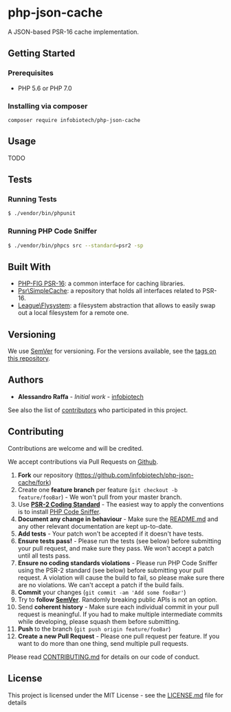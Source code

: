 # php-json-cache

A JSON-based PSR-16 cache implementation.

## Getting Started

### Prerequisites

* PHP 5.6 or PHP 7.0

### Installing via composer

```
composer require infobiotech/php-json-cache
```

## Usage

TODO

## Tests

### Running Tests

``` bash
$ ./vendor/bin/phpunit
```

### Running PHP Code Sniffer

``` bash
$ ./vendor/bin/phpcs src --standard=psr2 -sp
```

## Built With

* [PHP-FIG PSR-16](http://www.php-fig.org/psr/psr-16/): a common interface for caching libraries.
* [Psr\SimpleCache](https://github.com/php-fig/simple-cache): a repository that holds all interfaces related to PSR-16.
* [League\Flysystem](https://flysystem.thephpleague.com/): a filesystem abstraction that allows to easily swap out a local filesystem for a remote one.

## Versioning

We use [SemVer](http://semver.org/) for versioning. For the versions available, see the [tags on this repository](https://github.com/infobiotech/php-json-cache/tags).

## Authors

* **Alessandro Raffa** - *Initial work* - [infobiotech](https://github.com/infobiotech)

See also the list of [contributors](https://github.com/infobiotech/php-json-cache/contributors) who participated in this project.

## Contributing

Contributions are welcome and will be credited.

We accept contributions via Pull Requests on [Github](https://github.com/infobiotech/php-json-cache).

1. **Fork** our repository (<https://github.com/infobiotech/php-json-cache/fork>)
2. Create one **feature branch** per feature (`git checkout -b feature/fooBar`) - We won't pull from your master branch.
3. Use **[PSR-2 Coding Standard](https://github.com/php-fig/fig-standards/blob/master/accepted/PSR-2-coding-style-guide.md)** - The easiest way to apply the conventions is to install [PHP Code Sniffer](http://pear.php.net/package/PHP_CodeSniffer).
4. **Document any change in behaviour** - Make sure the [README.md](README.md) and any other relevant documentation are kept up-to-date.
5. **Add tests** - Your patch won't be accepted if it doesn't have tests.
6. **Ensure tests pass!** - Please run the tests (see below) before submitting your pull request, and make sure they pass. We won't accept a patch until all tests pass.
7. **Ensure no coding standards violations** - Please run PHP Code Sniffer using the PSR-2 standard (see below) before submitting your pull request. A violation will cause the build to fail, so please make sure there are no violations. We can't accept a patch if the build fails.
8. **Commit** your changes (`git commit -am 'Add some fooBar'`)
9. Try to **follow [SemVer](http://semver.org/)**. Randomly breaking public APIs is not an option.
10. Send **coherent history** - Make sure each individual commit in your pull request is meaningful. If you had to make multiple intermediate commits while developing, please squash them before submitting.
11. **Push** to the branch (`git push origin feature/fooBar`)
12. **Create a new Pull Request** - Please one pull request per feature. If you want to do more than one thing, send multiple pull requests.

Please read [CONTRIBUTING.md](CONTRIBUTING.md) for details on our code of conduct.

## License

This project is licensed under the MIT License - see the [LICENSE.md](LICENSE.md) file for details
